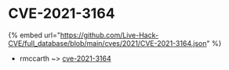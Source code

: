 # CVE-2021-3164
{% embed url="https://github.com/Live-Hack-CVE/full_database/blob/main/cves/2021/CVE-2021-3164.json" %}

* rmccarth ~> [cve-2021-3164](https://www.alice-snow.ru/2021/database/cve-2021-3164/cve-2021-3164-rmccarth)